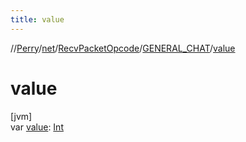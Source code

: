 ```yaml
---
title: value
---
```

//[Perry](../../../../index.html)/[net](../../index.html)/[RecvPacketOpcode](../index.html)/[GENERAL_CHAT](index.html)/[value](value.html)



# value



[jvm]\
var [value](value.html): [Int](https://kotlinlang.org/api/latest/jvm/stdlib/kotlin/-int/index.html)




